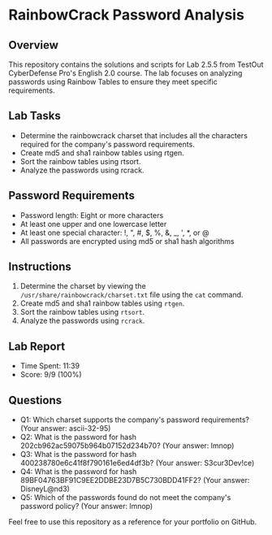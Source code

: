 # RainbowCrack Password Analysis

## Overview
This repository contains the solutions and scripts for Lab 2.5.5 from TestOut CyberDefense Pro's English 2.0 course. The lab focuses on analyzing passwords using Rainbow Tables to ensure they meet specific requirements.

## Lab Tasks
- Determine the rainbowcrack charset that includes all the characters required for the company's password requirements.
- Create md5 and sha1 rainbow tables using rtgen.
- Sort the rainbow tables using rtsort.
- Analyze the passwords using rcrack.

## Password Requirements
- Password length: Eight or more characters
- At least one upper and one lowercase letter
- At least one special character: !, ", #, $, %, &, _, ', *, or @
- All passwords are encrypted using md5 or sha1 hash algorithms

## Instructions
1. Determine the charset by viewing the `/usr/share/rainbowcrack/charset.txt` file using the `cat` command.
2. Create md5 and sha1 rainbow tables using `rtgen`.
3. Sort the rainbow tables using `rtsort`.
4. Analyze the passwords using `rcrack`.

## Lab Report
- Time Spent: 11:39
- Score: 9/9 (100%)

## Questions
- Q1: Which charset supports the company's password requirements? (Your answer: ascii-32-95)
- Q2: What is the password for hash 202cb962ac59075b964b07152d234b70? (Your answer: lmnop)
- Q3: What is the password for hash 400238780e6c41f8f790161e6ed4df3b? (Your answer: S3cur3Dev!ce)
- Q4: What is the password for hash 89BF04763BF91C9EE2DDBE23D7B5C730BDD41FF2? (Your answer: DisneyL@nd3)
- Q5: Which of the passwords found do not meet the company's password policy? (Your answer: lmnop)

Feel free to use this repository as a reference for your portfolio on GitHub.
